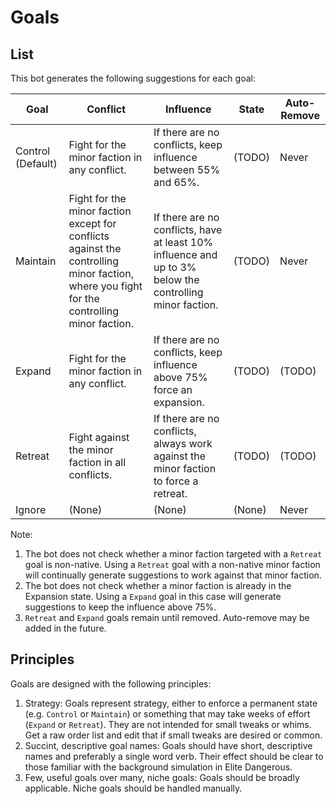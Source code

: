 # Goals

## List

This bot generates the following suggestions for each goal:

|Goal     |Conflict|Influence|State|Auto-Remove|
|---------|--------|---------|-----|-----------|
|Control (Default) |Fight for the minor faction in any conflict.|If there are no conflicts, keep influence between 55% and 65%.|(TODO)|Never|
|Maintain |Fight for the minor faction except for conflicts against the controlling minor faction, where you fight for the controlling minor faction.|If there are no conflicts, have at least 10% influence and up to 3% below the controlling minor faction.|(TODO)|Never|
|Expand   |Fight for the minor faction in any conflict.|If there are no conflicts, keep influence above 75% force an expansion.|(TODO)|(TODO)|
|Retreat  |Fight against the minor faction in all conflicts.|If there are no conflicts, always work against the minor faction to force a retreat.|(TODO)|(TODO)|
|Ignore   |(None)|(None)|(None)|Never|

Note:
1. The bot does not check whether a minor faction targeted with a `Retreat` goal is non-native. Using a `Retreat` goal with a non-native minor faction will continually generate suggestions to work against that minor faction.
2. The bot does not check whether a minor faction is already in the Expansion state. Using a `Expand` goal in this case will generate suggestions to keep the influence above 75%.
3. `Retreat` and `Expand` goals remain until removed. Auto-remove may be added in the future.

## Principles

Goals are designed with the following principles:

1. Strategy: Goals represent strategy, either to enforce a permanent state (e.g. `Control` or `Maintain`) or something that may take weeks of effort (`Expand` or `Retreat`). They are not intended for small tweaks or whims. Get a raw order list and edit that if small tweaks are desired or common.
2. Succint, descriptive goal names: Goals should have short, descriptive names and preferably a single word verb. Their effect should be clear to those familiar with the background simulation in Elite Dangerous.
3. Few, useful goals over many, niche goals: Goals should be broadly applicable. Niche goals should be handled manually.
